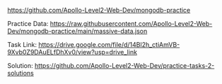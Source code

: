  https://github.com/Apollo-Level2-Web-Dev/mongodb-practice 



Practice Data: https://raw.githubusercontent.com/Apollo-Level2-Web-Dev/mongodb-practice/main/massive-data.json



Task Link: https://drive.google.com/file/d/14Bl2h_ctiAmVB-9Xvb0Z9DAuELfDhXv0/view?usp=drive_link



Solution: https://github.com/Apollo-Level2-Web-Dev/practice-tasks-2-solutions

